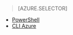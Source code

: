> [AZURE.SELECTOR]
- [PowerShell](../articles/virtual-network/virtual-networks-create-nsg-classic-ps.md)
- [CLI Azure](../articles/virtual-network/virtual-networks-create-nsg-classic-cli.md)